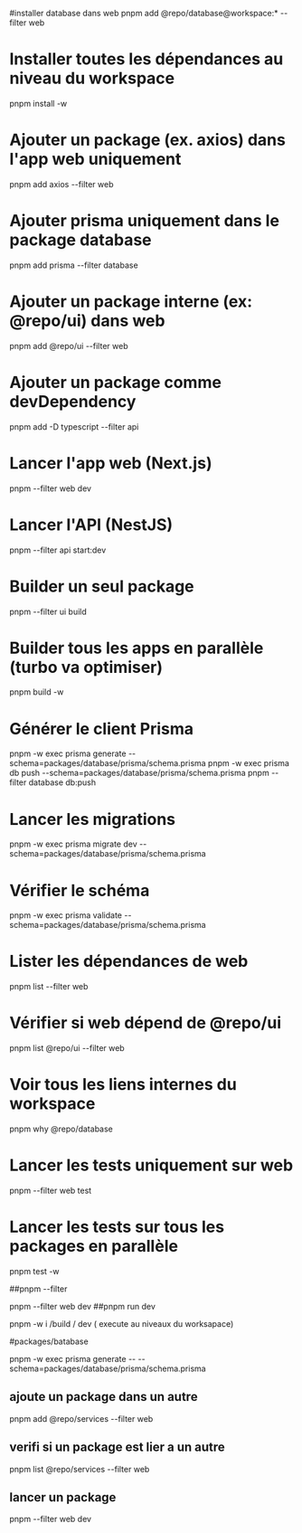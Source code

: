 
#installer database dans web 
pnpm add @repo/database@workspace:* --filter web

# Installer toutes les dépendances au niveau du workspace
pnpm install -w

# Ajouter un package (ex. axios) dans l'app web uniquement
pnpm add axios --filter web

# Ajouter prisma uniquement dans le package database
pnpm add prisma --filter database

# Ajouter un package interne (ex: @repo/ui) dans web
pnpm add @repo/ui --filter web

# Ajouter un package comme devDependency
pnpm add -D typescript --filter api


# Lancer l'app web (Next.js)
pnpm --filter web dev

# Lancer l'API (NestJS)
pnpm --filter api start:dev

# Builder un seul package
pnpm --filter ui build

# Builder tous les apps en parallèle (turbo va optimiser)
pnpm build -w


# Générer le client Prisma
pnpm -w exec prisma generate --schema=packages/database/prisma/schema.prisma
pnpm -w exec prisma db push --schema=packages/database/prisma/schema.prisma
pnpm --filter database db:push

# Lancer les migrations
pnpm -w exec prisma migrate dev --schema=packages/database/prisma/schema.prisma

# Vérifier le schéma
pnpm -w exec prisma validate --schema=packages/database/prisma/schema.prisma


# Lister les dépendances de web
pnpm list --filter web

# Vérifier si web dépend de @repo/ui
pnpm list @repo/ui --filter web

# Voir tous les liens internes du workspace
pnpm why @repo/database


# Lancer les tests uniquement sur web
pnpm --filter web test

# Lancer les tests sur tous les packages en parallèle
pnpm test -w













##pnpm --filter


pnpm --filter web dev ##pnpm run dev

pnpm -w i /build / dev ( execute au niveaux du worksapace)

#packages/batabase

 pnpm -w exec prisma generate -- --schema=packages/database/prisma/schema.prisma


## ajoute un package dans un autre 
 pnpm add @repo/services --filter web 



 ## verifi si un package est lier a un autre 
 pnpm list @repo/services --filter web

## lancer un package
 pnpm --filter web dev